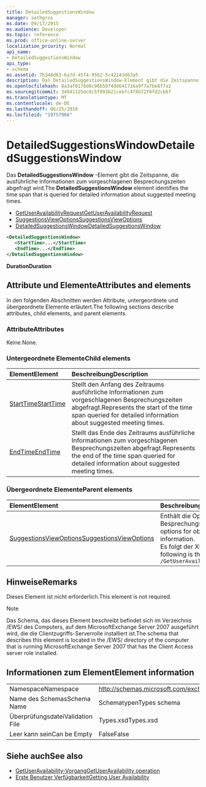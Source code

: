 ```yaml
---
title: DetailedSuggestionsWindow
manager: sethgros
ms.date: 09/17/2015
ms.audience: Developer
ms.topic: reference
ms.prod: office-online-server
localization_priority: Normal
api_name:
- DetailedSuggestionsWindow
api_type:
- schema
ms.assetid: 7b348d63-6a7d-45f4-9562-5c42243d63a5
description: Das DetailedSuggestionsWindow-Element gibt die Zeitspanne, die ausführliche Informationen zum vorgeschlagenen Besprechungszeiten abgefragt wird.
ms.openlocfilehash: 8a3af0178d0c96b50f4dd641716a9f7a7be8f7a2
ms.sourcegitcommit: 34041125dc8c5f993b21cebfc4f8b72f0fd2cb6f
ms.translationtype: MT
ms.contentlocale: de-DE
ms.lasthandoff: 06/25/2018
ms.locfileid: "19757966"
---
```

# <a name="detailedsuggestionswindow"></a><span data-ttu-id="6dc11-103">DetailedSuggestionsWindow</span><span class="sxs-lookup"><span data-stu-id="6dc11-103">DetailedSuggestionsWindow</span></span>

<span data-ttu-id="6dc11-104">Das **DetailedSuggestionsWindow** -Element gibt die Zeitspanne, die ausführliche Informationen zum vorgeschlagenen Besprechungszeiten abgefragt wird.</span><span class="sxs-lookup"><span data-stu-id="6dc11-104">The **DetailedSuggestionsWindow** element identifies the time span that is queried for detailed information about suggested meeting times.</span></span> 
  
- [<span data-ttu-id="6dc11-105">GetUserAvailabilityRequest</span><span class="sxs-lookup"><span data-stu-id="6dc11-105">GetUserAvailabilityRequest</span></span>](getuseravailabilityrequest.md) 
- [<span data-ttu-id="6dc11-106">SuggestionsViewOptions</span><span class="sxs-lookup"><span data-stu-id="6dc11-106">SuggestionsViewOptions</span></span>](suggestionsviewoptions.md) 
- [<span data-ttu-id="6dc11-107">DetailedSuggestionsWindow</span><span class="sxs-lookup"><span data-stu-id="6dc11-107">DetailedSuggestionsWindow</span></span>](detailedsuggestionswindow.md)
  
```xml
<DetailedSuggestionsWindow>
   <StartTime>...</StartTime>
   <EndTime>...</EndTime>
</DetailedSuggestionsWindow>
```

 <span data-ttu-id="6dc11-108">**Duration**</span><span class="sxs-lookup"><span data-stu-id="6dc11-108">**Duration**</span></span>
## <a name="attributes-and-elements"></a><span data-ttu-id="6dc11-109">Attribute und Elemente</span><span class="sxs-lookup"><span data-stu-id="6dc11-109">Attributes and elements</span></span>

<span data-ttu-id="6dc11-110">In den folgenden Abschnitten werden Attribute, untergeordnete und übergeordnete Elemente erläutert.</span><span class="sxs-lookup"><span data-stu-id="6dc11-110">The following sections describe attributes, child elements, and parent elements.</span></span>
  
### <a name="attributes"></a><span data-ttu-id="6dc11-111">Attribute</span><span class="sxs-lookup"><span data-stu-id="6dc11-111">Attributes</span></span>

<span data-ttu-id="6dc11-112">Keine.</span><span class="sxs-lookup"><span data-stu-id="6dc11-112">None.</span></span>
  
### <a name="child-elements"></a><span data-ttu-id="6dc11-113">Untergeordnete Elemente</span><span class="sxs-lookup"><span data-stu-id="6dc11-113">Child elements</span></span>

|<span data-ttu-id="6dc11-114">**Element**</span><span class="sxs-lookup"><span data-stu-id="6dc11-114">**Element**</span></span>|<span data-ttu-id="6dc11-115">**Beschreibung**</span><span class="sxs-lookup"><span data-stu-id="6dc11-115">**Description**</span></span>|
|:-----|:-----|
|[<span data-ttu-id="6dc11-116">StartTime</span><span class="sxs-lookup"><span data-stu-id="6dc11-116">StartTime</span></span>](starttime.md) <br/> |<span data-ttu-id="6dc11-117">Stellt den Anfang des Zeitraums ausführliche Informationen zum vorgeschlagenen Besprechungszeiten abgefragt.</span><span class="sxs-lookup"><span data-stu-id="6dc11-117">Represents the start of the time span queried for detailed information about suggested meeting times.</span></span>  <br/> |
|[<span data-ttu-id="6dc11-118">EndTime</span><span class="sxs-lookup"><span data-stu-id="6dc11-118">EndTime</span></span>](endtime.md) <br/> |<span data-ttu-id="6dc11-119">Stellt das Ende des Zeitraums ausführliche Informationen zum vorgeschlagenen Besprechungszeiten abgefragt.</span><span class="sxs-lookup"><span data-stu-id="6dc11-119">Represents the end of the time span queried for detailed information about suggested meeting times.</span></span>  <br/> |
   
### <a name="parent-elements"></a><span data-ttu-id="6dc11-120">Übergeordnete Elemente</span><span class="sxs-lookup"><span data-stu-id="6dc11-120">Parent elements</span></span>

|<span data-ttu-id="6dc11-121">**Element**</span><span class="sxs-lookup"><span data-stu-id="6dc11-121">**Element**</span></span>|<span data-ttu-id="6dc11-122">**Beschreibung**</span><span class="sxs-lookup"><span data-stu-id="6dc11-122">**Description**</span></span>|
|:-----|:-----|
|[<span data-ttu-id="6dc11-123">SuggestionsViewOptions</span><span class="sxs-lookup"><span data-stu-id="6dc11-123">SuggestionsViewOptions</span></span>](suggestionsviewoptions.md) <br/> |<span data-ttu-id="6dc11-124">Enthält die Optionen zum Abrufen von Besprechungsinformationen Vorschlag.</span><span class="sxs-lookup"><span data-stu-id="6dc11-124">Contains the options for obtaining meeting suggestion information.</span></span>  <br/> <span data-ttu-id="6dc11-125">Es folgt der XPath-Ausdruck für dieses Element:</span><span class="sxs-lookup"><span data-stu-id="6dc11-125">The following is the XPath to this element:</span></span>  <br/>  `/GetUserAvailabilityRequest/SuggestionViewOptions` <br/> |
   
## <a name="remarks"></a><span data-ttu-id="6dc11-126">Hinweise</span><span class="sxs-lookup"><span data-stu-id="6dc11-126">Remarks</span></span>

<span data-ttu-id="6dc11-127">Dieses Element ist nicht erforderlich.</span><span class="sxs-lookup"><span data-stu-id="6dc11-127">This element is not required.</span></span>
  
> [!NOTE]
> <span data-ttu-id="6dc11-128">Das Schema, das dieses Element beschreibt befindet sich im Verzeichnis /EWS/ des Computers, auf dem MicrosoftExchange Server 2007 ausgeführt wird, die die Clientzugriffs-Serverrolle installiert ist.</span><span class="sxs-lookup"><span data-stu-id="6dc11-128">The schema that describes this element is located in the /EWS/ directory of the computer that is running MicrosoftExchange Server 2007 that has the Client Access server role installed.</span></span> 
  
## <a name="element-information"></a><span data-ttu-id="6dc11-129">Informationen zum Element</span><span class="sxs-lookup"><span data-stu-id="6dc11-129">Element information</span></span>

|||
|:-----|:-----|
|<span data-ttu-id="6dc11-130">Namespace</span><span class="sxs-lookup"><span data-stu-id="6dc11-130">Namespace</span></span>  <br/> |http://schemas.microsoft.com/exchange/services/2006/types  <br/> |
|<span data-ttu-id="6dc11-131">Name des Schemas</span><span class="sxs-lookup"><span data-stu-id="6dc11-131">Schema Name</span></span>  <br/> |<span data-ttu-id="6dc11-132">Schematypen</span><span class="sxs-lookup"><span data-stu-id="6dc11-132">Types schema</span></span>  <br/> |
|<span data-ttu-id="6dc11-133">Überprüfungsdatei</span><span class="sxs-lookup"><span data-stu-id="6dc11-133">Validation File</span></span>  <br/> |<span data-ttu-id="6dc11-134">Types.xsd</span><span class="sxs-lookup"><span data-stu-id="6dc11-134">Types.xsd</span></span>  <br/> |
|<span data-ttu-id="6dc11-135">Leer kann sein</span><span class="sxs-lookup"><span data-stu-id="6dc11-135">Can be Empty</span></span>  <br/> |<span data-ttu-id="6dc11-136">False</span><span class="sxs-lookup"><span data-stu-id="6dc11-136">False</span></span>  <br/> |
   
## <a name="see-also"></a><span data-ttu-id="6dc11-137">Siehe auch</span><span class="sxs-lookup"><span data-stu-id="6dc11-137">See also</span></span>

- [<span data-ttu-id="6dc11-138">GetUserAvailability-Vorgang</span><span class="sxs-lookup"><span data-stu-id="6dc11-138">GetUserAvailability operation</span></span>](getuseravailability-operation.md)
- [<span data-ttu-id="6dc11-139">Erste Benutzer Verfügbarkeit</span><span class="sxs-lookup"><span data-stu-id="6dc11-139">Getting User Availability</span></span>](http://msdn.microsoft.com/library/d4133fcb-9b0f-4e6b-aadf-a389da83516a%28Office.15%29.aspx)

